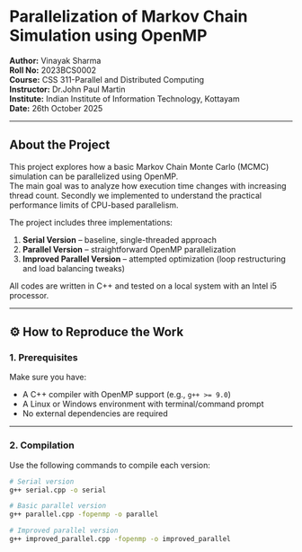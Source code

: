 # Parallelization of Markov Chain Simulation using OpenMP

**Author:** Vinayak Sharma  
**Roll No:** 2023BCS0002  
**Course:** CSS 311-Parallel and Distributed Computing  
**Instructor:** Dr.John Paul Martin  
**Institute:** Indian Institute of Information Technology, Kottayam  
**Date:** 26th October 2025

---

## About the Project
This project explores how a basic Markov Chain Monte Carlo (MCMC) simulation can be parallelized using OpenMP.  
The main goal was to analyze how execution time changes with increasing thread count.
Secondly we implemented to understand the practical performance limits of CPU-based parallelism.

The project includes three implementations:
1. **Serial Version** – baseline, single-threaded approach  
2. **Parallel Version** – straightforward OpenMP parallelization  
3. **Improved Parallel Version** – attempted optimization (loop restructuring and load balancing tweaks)

All codes are written in C++ and tested on a local system with an Intel i5 processor.

---

## ⚙️ How to Reproduce the Work

### **1. Prerequisites**
Make sure you have:
- A C++ compiler with OpenMP support (e.g., `g++ >= 9.0`)
- A Linux or Windows environment with terminal/command prompt
- No external dependencies are required

---

### **2. Compilation**

Use the following commands to compile each version:

```bash
# Serial version
g++ serial.cpp -o serial

# Basic parallel version
g++ parallel.cpp -fopenmp -o parallel

# Improved parallel version
g++ improved_parallel.cpp -fopenmp -o improved_parallel

